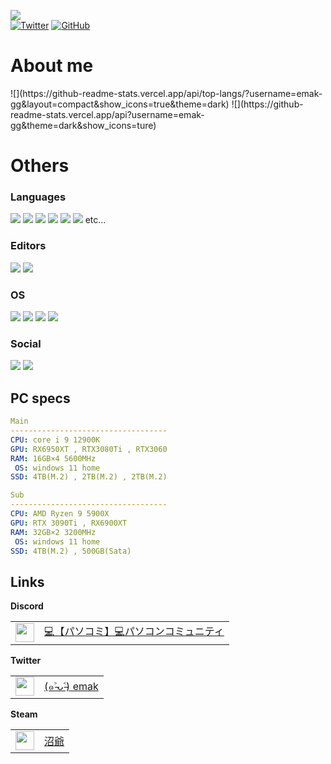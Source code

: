 ![](https://komarev.com/ghpvc/?username=emak-gg&color=red)
<br>
[![Twitter](https://img.shields.io/badge/-Twitter-1DA1F2.svg?logo=twitter&style=flat-square&logoColor=white)](https://twitter.com/emak8021)
[![GitHub](https://img.shields.io/badge/-Github-181717.svg?logo=github&style=flat-square)](https://github.com/emak-gg)

# About me
<p align="left"> 
 ![](https://github-readme-stats.vercel.app/api/top-langs/?username=emak-gg&layout=compact&show_icons=true&theme=dark)
 ![](https://github-readme-stats.vercel.app/api?username=emak-gg&theme=dark&show_icons=ture)
</p>


# Others

### Languages 
![](https://img.shields.io/badge/JavaScript-F7DF1E?labelColor=black&logo=JavaScript)
![](https://img.shields.io/badge/Node.js-3c873a?labelColor=black&logo=node.js)
![](https://img.shields.io/badge/TypeScript-198ae0?labelColor=black&logo=TypeScript)
![](https://img.shields.io/badge/PHP-805c91?labelColor=black&logo=PHP)
![](https://img.shields.io/badge/HTML5-E34F26?labelColor=black&logo=HTML5)
![](https://img.shields.io/badge/CSS3-1572B6?labelColor=black&logo=CSS3)
etc...

### Editors
![](https://img.shields.io/badge/Visual%20Studio%20Code-007ACC?labelColor=black&logo=Visual%20Studio%20Code) 
![](https://img.shields.io/badge/Atom-94d190?labelColor=black&logo=Atom) 

### OS
![](https://img.shields.io/badge/Linux-ffea00?labelColor=black&logo=linux)
![](https://img.shields.io/badge/Ubuntu-eb6134?labelColor=black&logo=Ubuntu)
![](https://img.shields.io/badge/Windows-0078D6?labelColor=black&logo=Windows) 
![](https://img.shields.io/badge/iOS-ff87cf?labelColor=black&logo=Apple) 

### Social
![](https://img.shields.io/badge/Twitter%20(@emak8021)-1DA1F2?labelColor=black&logo=Twitter) 
![](https://img.shields.io/badge/Discord%20(emak%238021)-5865F2?labelColor=black&logo=Discord) 

## PC specs

```yaml
Main
-----------------------------------
CPU: core i 9 12900K
GPU: RX6950XT , RTX3080Ti , RTX3060
RAM: 16GB×4 5600MHz　
 OS: windows 11 home
SSD: 4TB(M.2) , 2TB(M.2) , 2TB(M.2)

Sub
-----------------------------------
CPU: AMD Ryzen 9 5900X
GPU: RTX 3090Ti , RX6900XT
RAM: 32GB×2 3200MHz　
 OS: windows 11 home
SSD: 4TB(M.2) , 500GB(Sata)
```

## Links

<table>
   <tr>
    <tb><b>Discord</b></tb>
  </tr>
  <tr>
    <td><a href="https://discord.gg/uxENZNrk5n"><img src="https://cdn.discordapp.com/icons/932529116400459786/a_0d75e8700197d92e8a8f933560c6a379.gif" width="30px;" /></a></td>
    <td><a href= "https://discord.gg/uxENZNrk5n" >💻【パソコミ】💻パソコンコミュニティ</a></td>
   </tr>
</table>

<table>
   <tr>
    <tb><b>Twitter</b></tb>
  </tr>
  <tr>
    <td><a href="https://twitter.com/emak8021"><img src="https://pbs.twimg.com/profile_images/1517927639738056704/q8NL-tpM_400x400.jpg" width="30px;" /></a></td>
    <td><a href= "https://twitter.com/emak8021" >(๑˃̵ᴗ˂̵) emak</a></td>
   </tr>
</table>

<table>
   <tr>
    <tb><b>Steam</b></tb>
  </tr>
  <tr>
    <td><a href="https://steamcommunity.com/profiles/76561199236918150"><img src="https://avatars.akamai.steamstatic.com/7dbc3dfa15ff5a5df5c3c9b859db27bc45934716_full.jpg" width="30px;" /></a></td>
    <td><a href= "https://steamcommunity.com/profiles/76561199236918150" >沼爺</a></td>
   </tr>
</table>


